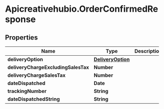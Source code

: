 # Apicreativehubio.OrderConfirmedResponse

## Properties
Name | Type | Description | Notes
------------ | ------------- | ------------- | -------------
**deliveryOption** | [**DeliveryOption**](DeliveryOption.md) |  | 
**deliveryChargeExcludingSalesTax** | **Number** |  | 
**deliveryChargeSalesTax** | **Number** |  | 
**dateDispatched** | **Date** |  | [optional] 
**trackingNumber** | **String** |  | [optional] 
**dateDispatchedString** | **String** |  | [optional] 


